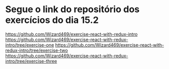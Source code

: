 # Segue o link do repositório dos exercícios do dia 15.2

https://github.com/Wizard469/exercise-react-with-redux-intro \
https://github.com/Wizard469/exercise-react-with-redux-intro/tree/exercise-one
https://github.com/Wizard469/exercise-react-with-redux-intro/tree/exercise-two<br/>
https://github.com/Wizard469/exercise-react-with-redux-intro/tree/exercise-three
